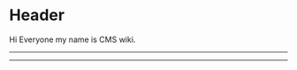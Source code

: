 <!-- TITLE: Deepcompute -->
<!-- SUBTITLE: A quick summary of Home -->

# Header

Hi Everyone my name is CMS wiki. 




























-----



-----

